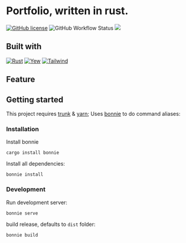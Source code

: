 # Portfolio, written in rust. 

[![GitHub license](https://img.shields.io/github/license/TechTheAwesome/portfolio-rust?style=for-the-badge)](https://github.com/TechTheAwesome/portfolio-rust/blob/main/LICENSE)
![GitHub Workflow Status](https://img.shields.io/github/actions/workflow/status/TechTheAwesome/portfolio-rust/rust.yml?style=for-the-badge)
[![](https://forthebadge.com/images/badges/built-with-love.svg)](https://forthebadge.com)

## Built with
[![Rust](https://img.shields.io/badge/Rust-111111?style=flat-square&logo=rust&logoColor=white)](https://www.rust-lang.org/) 
[![Yew](https://img.shields.io/badge/Yew-009659?style=flat-square&logo=none&logoColor=white)](https://yew.rs/) 
[![Tailwind](https://img.shields.io/badge/Tailwind-06B6D4?style=flat-square&logo=tailwindcss&logoColor=white)](https://tailwindcss.com/) 

## Feature

## Getting started
This project requires [trunk](https://crates.io/crates/trunk) & [yarn](https://yarnpkg.com/);
Uses [bonnie](https://crates.io/crates/bonnie) to do command aliases:
### Installation
Install bonnie
```console
cargo install bonnie
```

Install all dependencies:
```console
bonnie install
```
### Development
Run development server:
```console
bonnie serve
```
build release, defaults to `dist` folder:

```console
bonnie build
```
